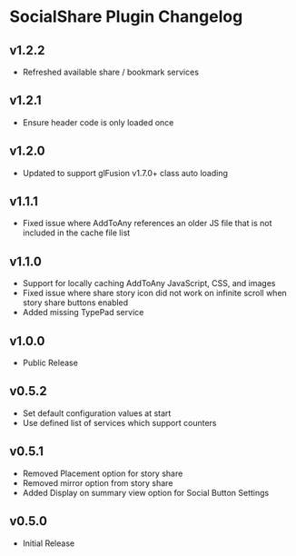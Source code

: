 # SocialShare Plugin Changelog

## v1.2.2

- Refreshed available share / bookmark services

## v1.2.1

- Ensure header code is only loaded once

## v1.2.0

- Updated to support glFusion v1.7.0+ class auto loading

## v1.1.1

- Fixed issue where AddToAny references an older JS file that is not included in the cache file list

## v1.1.0

- Support for locally caching AddToAny JavaScript, CSS, and images
- Fixed issue where share story icon did not work on infinite scroll when story share buttons enabled
- Added missing TypePad service

## v1.0.0

- Public Release

## v0.5.2

- Set default configuration values at start
- Use defined list of services which support counters

## v0.5.1

- Removed Placement option for story share
- Removed mirror option from story share
- Added Display on summary view option for Social Button Settings

## v0.5.0

- Initial Release
